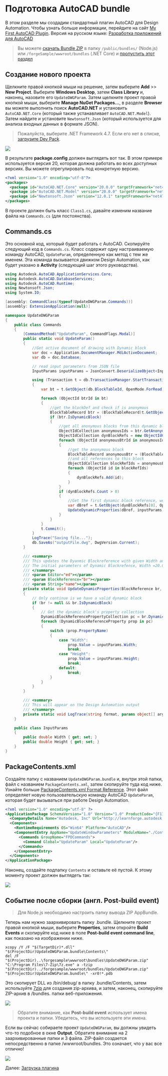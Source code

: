 # Подготовка AutoCAD bundle

В этом разделе мы создадим стандартный плагин AutoCAD для Design Automation. Чтобы узнать больше информации, перейдите на сайт [My First AutoCAD Plugin](https://knowledge.autodesk.com/support/autocad/learn-explore/caas/simplecontent/content/my-first-autocad-plug-overview.html). Версия на русском языке: [Разработка приложений для AutoCAD](https://www.autodesk.ru/autodesk-developer-network/software-platform-russian/develop-autocad)

> Вы можете [скачать Bundle ZIP](https://github.com/Autodesk-Forge/learn.forge.designautomation/raw/master/forgesample/wwwroot/bundles/UpdateDWGParam.zip) в папку `/public/bundles/` (Node.js) или `/forgeSample/wwwroot/bundles` (.NET Core) и [пропустить этот раздел](designautomation/appbundle/common.md)

## Создание нового проекта

Щелкните правой кнопкой мыши на решение, затем выберите **Add** >> **New Project**. Выберите  **Windows Desktop**, затем **Class Library** и, наконец, назовите его `UpdateDWGParam`. Затем щелкните проект правой кнопкой мыши, выберите **Manage NuGet Packages...**, в разделе **Browser** вы можете выполнить поиск  **AutoCAD.NET** и установить `AutoCAD.NET.Core`  (который также устанавливает `AutoCAD.NET.Model`). Затем найдите и установите `Newtonsoft.Json` (который используется для анализа входных данных в формате JSON).

> Пожалуйста, выберите .NET Framework 4.7. Если его нет в списке, [загрузите Dev Pack](https://dotnet.microsoft.com/download/dotnet-framework/net47).

![](_media/designautomation/autocad/new_project.gif)

В результате **package.config** должен выглядеть вот так. В этом примере используется версия 20, которая должна работать во всех доступных версиях. Вы можете отрегулировать под конкретную версию.

```xml
<?xml version="1.0" encoding="utf-8"?>
<packages>
  <package id="AutoCAD.NET.Core" version="20.0.0" targetFramework="net47" />
  <package id="AutoCAD.NET.Model" version="20.0.0" targetFramework="net47" />
  <package id="Newtonsoft.Json" version="12.0.1" targetFramework="net47" />
</packages>
```

В проекте должен быть класс `Class1.cs`, давайте изменим название файла на `Commands.cs` (для постоянства). 

## Commands.cs

Это основной код, который будет работать с AutoCAD. Скопируйте следующий код в `Commands.cs`. Класс содержит одну настраиваемую команду AutoCAD, `UpdateParam`, определенную как метод с тем же именем. Эта команда вызывается движком Design Automation, как будет указано в **Activity** (следующий шаг этого руководства).

```csharp
using Autodesk.AutoCAD.ApplicationServices.Core;
using Autodesk.AutoCAD.DatabaseServices;
using Autodesk.AutoCAD.Runtime;
using Newtonsoft.Json;
using System.IO;

[assembly: CommandClass(typeof(UpdateDWGParam.Commands))]
[assembly: ExtensionApplication(null)]

namespace UpdateDWGParam
{
    public class Commands
    {
        [CommandMethod("UpdateParam", CommandFlags.Modal)]
        public static void UpdateParam()
        {
            //Get active document of drawing with Dynamic block
            var doc = Application.DocumentManager.MdiActiveDocument;
            var db = doc.Database;

            // read input parameters from JSON file
            InputParams inputParams = JsonConvert.DeserializeObject<InputParams>(File.ReadAllText("params.json"));

            using (Transaction t = db.TransactionManager.StartTransaction())
            {
                var bt = t.GetObject(db.BlockTableId, OpenMode.ForRead) as BlockTable;

                foreach (ObjectId btrId in bt)
                {
                    //get the blockDef and check if is anonymous
                    BlockTableRecord btr = (BlockTableRecord)t.GetObject(btrId, OpenMode.ForRead);
                    if (btr.IsDynamicBlock)
                    {
                        //get all anonymous blocks from this dynamic block
                        ObjectIdCollection anonymousIds = btr.GetAnonymousBlockIds();
                        ObjectIdCollection dynBlockRefs = new ObjectIdCollection();
                        foreach (ObjectId anonymousBtrId in anonymousIds)
                        {
                            //get the anonymous block
                            BlockTableRecord anonymousBtr = (BlockTableRecord)t.GetObject(anonymousBtrId, OpenMode.ForRead);
                            //and all references to this block
                            ObjectIdCollection blockRefIds = anonymousBtr.GetBlockReferenceIds(true, true);
                            foreach (ObjectId id in blockRefIds)
                            {
                                dynBlockRefs.Add(id);
                            }
                        }
                        if (dynBlockRefs.Count > 0)
                        {
                            //Get the first dynamic block reference, we have only one Dyanmic Block reference in Drawing
                            var dBref = t.GetObject(dynBlockRefs[0], OpenMode.ForWrite) as BlockReference;
                            UpdateDynamicProperties(dBref, inputParams);
                        }
                    }
                }
                t.Commit();
            }
            LogTrace("Saving file...");
            db.SaveAs("outputFile.dwg", DwgVersion.Current);
        }

        /// <summary>
        /// This updates the Dyanmic Blockreference with given Width and Height
        /// The initial parameters of Dynamic Blockrefence, Width =20.00 and Height =40.00
        /// </summary>
        /// <param Editor="ed"></param>
        /// <param BlockReference="br"></param>
        /// <param String="name"></param>
        private static void UpdateDynamicProperties(BlockReference br, InputParams inputParams)
        {
            // Only continue is we have a valid dynamic block
            if (br != null && br.IsDynamicBlock)
            {
                // Get the dynamic block's property collection
                DynamicBlockReferencePropertyCollection pc = br.DynamicBlockReferencePropertyCollection;
                foreach (DynamicBlockReferenceProperty prop in pc)
                {
                    switch (prop.PropertyName)
                    {
                        case "Width":
                            prop.Value = inputParams.Width;
                            break;
                        case "Height":
                            prop.Value = inputParams.Height;
                            break;
                        default:
                            break;
                    }
                }
            }
        }

        /// <summary>
        /// This will appear on the Design Automation output
        /// </summary>
        private static void LogTrace(string format, params object[] args) { Application.DocumentManager.MdiActiveDocument.Editor.WriteMessage(format, args); }
    }

    public class InputParams
    {
        public double Width { get; set; }
        public double Height { get; set; }
    }
}
```

## PackageContents.xml

Создайте папку с названием `UpdateDWGParam.bundle` и, внутри этой папки, файл с названием `PackageContents.xml`, затем скопируйте туда код ниже. Узнайте больше [PackageContents.xml Format Reference](https://knowledge.autodesk.com/search-result/caas/CloudHelp/cloudhelp/2016/ENU/AutoCAD-Customization/files/GUID-BC76355D-682B-46ED-B9B7-66C95EEF2BD0-htm.html). Этот файл определяет новую пользовательскую команду AutoCAD `UpdateParam`, которая будет вызываться при работе Design Automation. 

```xml
<?xml version="1.0" encoding="utf-8" ?>
<ApplicationPackage SchemaVersion="1.0" Version="1.0" ProductCode="{F11EA57A-1E7E-4B6D-8E81-986B071E3E07}" Name="AutoCADDesignAutomation" Description="Sample Plugin for AutoCAD" Author="learnforge.autodesk.io>">
  <CompanyDetails Name="Autodesk, Inc" Url="http://learnforge.autodesk.io" Email="forge.help@autodesk.com"/>
  <Components>
    <RuntimeRequirements OS="Win64" Platform="AutoCAD"/>
    <ComponentEntry AppName="UpdateWindowParameters" ModuleName="./Contents/UpdateDWGParam.dll" AppDescription="AutoCAD .NET App to update parameters of Dynamic blockreference in AutoCAD Drawing" LoadOnCommandInvocation="True" LoadOnAutoCADStartup="True">
      <Commands GroupName="FPDCommands">
        <Command Global="UpdateParam" Local="UpdateParam"/>
      </Commands>
    </ComponentEntry>
  </Components>
</ApplicationPackage>
```

Наконец, создайте подпапку `Contents` и оставьте её пустой. К этому моменту проект должен выглядеть так:

![](_media/designautomation/autocad/bundle_folders.png)

## Событие после сборки (англ. Post-build event)

> Для Node.js необходимо настроить папку вывода ZIP AppBundle.

Теперь нам нужно заархивировать папку .bundle. Щелкните проект правой кнопкой мыши, выберите **Properties**, затем откройте **Build Events** и скопируйте код ниже в поле **Post-build event command line**, как показано на изображении ниже.

```
xcopy /Y /F "$(TargetDir)*.dll" "$(ProjectDir)UpdateDWGParam.bundle\Contents\"
del /F "$(ProjectDir)..\forgesample\wwwroot\bundles\UpdateDWGParam.zip"
"C:\Program Files\7-Zip\7z.exe" a -tzip "$(ProjectDir)../forgesample/wwwroot/bundles/UpdateDWGParam.zip" "$(ProjectDir)UpdateDWGParam.bundle\" -xr0!*.pdb
```

Это скопирует DLL из /bin/debug/ в папку .bundle/Contents, затем используйте [7zip](https://www.7-zip.org/) для создания zip-архива, и затем, наконец, скопируйте ZIP-архив в /bundles. папки веб-приложения.

![](_media/designautomation/autocad/post_build.png)

> Обратите внимание, как **Post-build event** использует имена проекта и папки. Убедитесь, что вы используете эти имена.

Если вы сейчас собираете проект `UpdateDWGParam`, вы должны увидеть что-то подобное в окне **Output**. Обратите внимание на 2 заархивированные папки и 3 файла. ZIP-файл создается непосредственно в папке /wwwroot/bundles. Это означает, что у вас все отлично!

![](_media/designautomation/autocad/build_output.png)

Далее: [Загрузка плагина](designautomation/appbundle/common)
